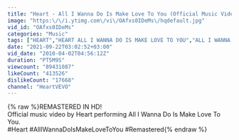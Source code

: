 ```yaml
---
title: "Heart - All I Wanna Do Is Make Love To You (Official Music Video)"
image: "https:\/\/i.ytimg.com\/vi\/OAfxs0IDeMs\/hqdefault.jpg"
vid_id: "OAfxs0IDeMs"
categories: "Music"
tags: ["HEART","HEART ALL I WANNA DO IS MAKE LOVE TO YOU","ALL I WANNA DO IS MAKE LOVE TO YOU"]
date: "2021-09-22T03:02:52+03:00"
vid_date: "2010-04-02T04:56:12Z"
duration: "PT5M9S"
viewcount: "89431087"
likeCount: "413526"
dislikeCount: "17668"
channel: "HeartVEVO"
---
```

{% raw %}REMASTERED IN HD!<br />Official music video by Heart performing All I Wanna Do Is Make Love To You. <br />#Heart #AllIWannaDoIsMakeLoveToYou #Remastered{% endraw %}
